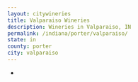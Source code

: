 ```yaml
---
layout: citywineries
title: Valparaiso Wineries
description: Wineries in Valparaiso, IN
permalink: /indiana/porter/valparaiso/
state: in
county: porter
city: valparaiso
---
```

-
